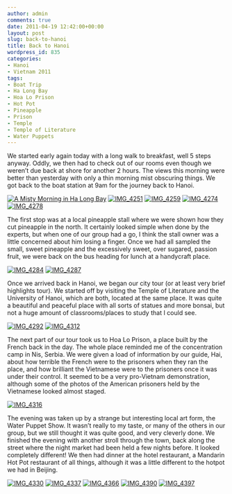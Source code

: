 ```yaml
---
author: admin
comments: true
date: 2011-04-19 12:42:00+00:00
layout: post
slug: back-to-hanoi
title: Back to Hanoi
wordpress_id: 835
categories:
- Hanoi
- Vietnam 2011
tags:
- Boat Trip
- Ha Long Bay
- Hoa Lo Prison
- Hot Pot
- Pineapple
- Prison
- Temple
- Temple of Literature
- Water Puppets
---
```


We started early again today with a long walk to breakfast, well 5 steps anyway. Oddly, we then had to check out of our rooms even though we weren’t due back at shore for another 2 hours. The views this morning were better than yesterday with only a thin morning mist obscuring things. We got back to the boat station at 9am for the journey back to Hanoi.

[![A Misty Morning in Ha Long Bay](http://travel.perry-online.me.uk/files/2011/04/IMG_4236_thumb.jpg)](http://travel.perry-online.me.uk/files/2011/04/IMG_4236.jpg) [![IMG_4251](http://travel.perry-online.me.uk/files/2011/04/IMG_4251_thumb.jpg)](http://travel.perry-online.me.uk/files/2011/04/IMG_4251.jpg) [![IMG_4259](http://travel.perry-online.me.uk/files/2011/04/IMG_4259_thumb.jpg)](http://travel.perry-online.me.uk/files/2011/04/IMG_4259.jpg) [![IMG_4274](http://travel.perry-online.me.uk/files/2011/04/IMG_4274_thumb.jpg)](http://travel.perry-online.me.uk/files/2011/04/IMG_4274.jpg) [![IMG_4278](http://travel.perry-online.me.uk/files/2011/04/IMG_4278_thumb.jpg)](http://travel.perry-online.me.uk/files/2011/04/IMG_4278.jpg)

The first stop was at a local pineapple stall where we were shown how they cut pineapple in the north. It certainly looked simple when done by the experts, but when one of our group had a go, I think the stall owner was a little concerned about him losing a finger. Once we had all sampled the small, sweet pineapple and the excessively sweet, over sugared, passion fruit, we were back on the bus heading for lunch at a handycraft place.

[![IMG_4284](http://travel.perry-online.me.uk/files/2011/04/IMG_4284_thumb.jpg)](http://travel.perry-online.me.uk/files/2011/04/IMG_4284.jpg) [![IMG_4287](http://travel.perry-online.me.uk/files/2011/04/IMG_4287_thumb.jpg)](http://travel.perry-online.me.uk/files/2011/04/IMG_4287.jpg)

Once we arrived back in Hanoi, we began our city tour (or at least very brief highlights tour). We started off by visiting the Temple of Literature and the University of Hanoi, which are both, located at the same place. It was quite a beautiful and peaceful place with all sorts of statues and more bonsai, but not a huge amount of classrooms/places to study that I could see.

[![IMG_4292](http://travel.perry-online.me.uk/files/2011/04/IMG_4292_thumb.jpg)](http://travel.perry-online.me.uk/files/2011/04/IMG_4292.jpg) [![IMG_4312](http://travel.perry-online.me.uk/files/2011/04/IMG_4312_thumb.jpg)](http://travel.perry-online.me.uk/files/2011/04/IMG_4312.jpg)

The next part of our tour took us to Hoa Lo Prison, a place built by the French back in the day. The whole place reminded me of the concentration camp in Nis, Serbia. We were given a load of information by our guide, Hai, about how terrible the French were to the prisoners when they ran the place, and how brilliant the Vietnamese were to the prisoners once it was under their control. It seemed to be a very pro-Vietnam demonstration, although some of the photos of the American prisoners held by the Vietnamese looked almost staged.

[![IMG_4316](http://travel.perry-online.me.uk/files/2011/04/IMG_4316_thumb.jpg)](http://travel.perry-online.me.uk/files/2011/04/IMG_4316.jpg)

The evening was taken up by a strange but interesting local art form, the Water Puppet Show. It wasn’t really to my taste, or many of the others in our group, but we still thought it was quite good, and very cleverly done. We finished the evening with another stroll through the town, back along the street where the night market had been held a few nights before. It looked completely different! We then had dinner at the hotel restaurant, a Mandarin Hot Pot restaurant of all things, although it was a little different to the hotpot we had in Beijing.

[![IMG_4330](http://travel.perry-online.me.uk/files/2011/04/IMG_4330_thumb.jpg)](http://travel.perry-online.me.uk/files/2011/04/IMG_4330.jpg) [![IMG_4337](http://travel.perry-online.me.uk/files/2011/04/IMG_4337_thumb.jpg)](http://travel.perry-online.me.uk/files/2011/04/IMG_4337.jpg) [![IMG_4366](http://travel.perry-online.me.uk/files/2011/04/IMG_4366_thumb.jpg)](http://travel.perry-online.me.uk/files/2011/04/IMG_4366.jpg) [![IMG_4390](http://travel.perry-online.me.uk/files/2011/04/IMG_4390_thumb.jpg)](http://travel.perry-online.me.uk/files/2011/04/IMG_4390.jpg) [![IMG_4397](http://travel.perry-online.me.uk/files/2011/04/IMG_4397_thumb.jpg)](http://travel.perry-online.me.uk/files/2011/04/IMG_4397.jpg)
